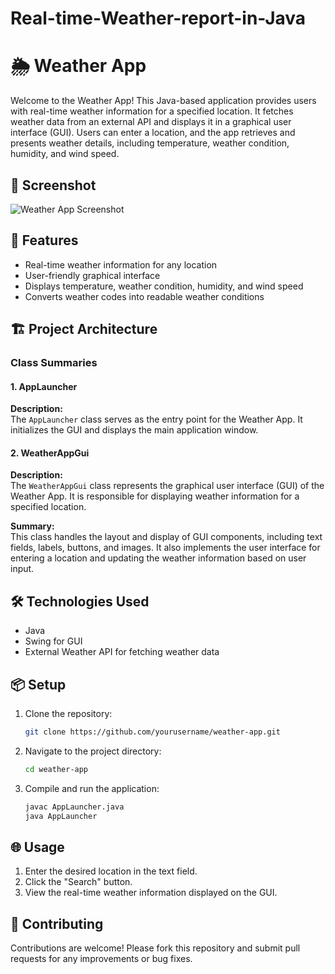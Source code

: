 # Real-time-Weather-report-in-Java

# 🌦️ Weather App

Welcome to the Weather App! This Java-based application provides users with real-time weather information for a specified location. It fetches weather data from an external API and displays it in a graphical user interface (GUI). Users can enter a location, and the app retrieves and presents weather details, including temperature, weather condition, humidity, and wind speed.

## 📸 Screenshot

![Weather App Screenshot](path/to/your/screenshot.png)

## 🚀 Features

- Real-time weather information for any location
- User-friendly graphical interface
- Displays temperature, weather condition, humidity, and wind speed
- Converts weather codes into readable weather conditions

## 🏗️ Project Architecture

### Class Summaries

#### 1. AppLauncher

**Description:**  
The `AppLauncher` class serves as the entry point for the Weather App. It initializes the GUI and displays the main application window.

#### 2. WeatherAppGui

**Description:**  
The `WeatherAppGui` class represents the graphical user interface (GUI) of the Weather App. It is responsible for displaying weather information for a specified location.

**Summary:**  
This class handles the layout and display of GUI components, including text fields, labels, buttons, and images. It also implements the user interface for entering a location and updating the weather information based on user input.

## 🛠️ Technologies Used

- Java
- Swing for GUI
- External Weather API for fetching weather data

## 📦 Setup

1. Clone the repository:
   ```bash
   git clone https://github.com/yourusername/weather-app.git
   ```
2. Navigate to the project directory:
   ```bash
   cd weather-app
   ```
3. Compile and run the application:
   ```bash
   javac AppLauncher.java
   java AppLauncher
   ```

## 🌐 Usage

1. Enter the desired location in the text field.
2. Click the "Search" button.
3. View the real-time weather information displayed on the GUI.

## 🤝 Contributing

Contributions are welcome! Please fork this repository and submit pull requests for any improvements or bug fixes.

